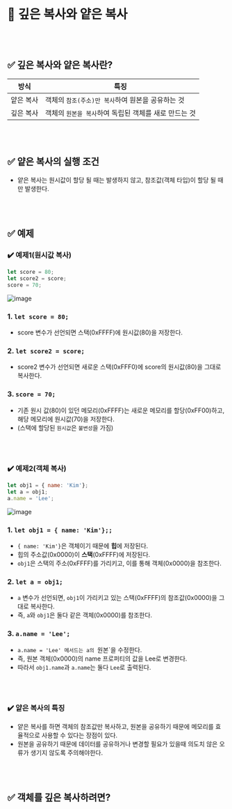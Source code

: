 # 📝 깊은 복사와 얕은 복사

<br></br>
## ✅ 깊은 복사와 얕은 복사란?

|방식|특징|
|---|---|
|얕은 복사|객체의 `참조(주소)만 복사`하여 원본을 공유하는 것|
|깊은 복사|객체의 `원본을 복사`하여 독립된 객체를 새로 만드는 것|

<br></br>

## ✅ 얕은 복사의 실행 조건
- 얕은 복사는 원시값이 할당 될 때는 발생하지 않고, 참조값(객체 타입)이 할당 될 때만 발생한다.


<br></br>
## ✅ 예제
### ✔️ 예제1(원시값 복사)
```javascript
let score = 80;
let score2 = score;
score = 70;
```
![image](https://github.com/user-attachments/assets/2c03ed93-b888-411c-9d45-66454f976f1a)


### 1. `let score = 80;`
- score 변수가 선언되면 스택(0xFFFF)에 원시값(80)을 저장한다.
### 2. `let score2 = score;`
- score2 변수가 선언되면 새로운 스택(0xFFF0)에 score의 원시값(80)을 그대로 복사한다.
### 3. `score = 70;`
- 기존 원시 값(80)이 있던 메모리(0xFFFF)는 새로운 메모리를 할당(0xFF00)하고, 해당 메모리에 원시값(70)을 저장한다.
- (스택에 할당된 `원시값`은 `불변성`을 가짐)

<br></br>
### ✔️ 예제2(객체 복사)
```javascript
let obj1 = { name: 'Kim'};
let a = obj1;
a.name = 'Lee';
```
![image](https://github.com/user-attachments/assets/3cc8d688-7a6d-49b5-a4e8-75117a6523ef)

### 1. `let obj1 = { name: 'Kim'};;`
- `{ name: 'Kim'}`은 객체이기 때문에 **힙**에 저장된다.
- 힙의 주소값(0x0000)이 **스택**(0xFFFF)에 저장된다.
- `obj1`은 스택의 주소(0xFFFF)를 가리키고, 이를 통해 객체(0x0000)을 참조한다.
### 2. `let a = obj1;`
- `a` 변수가 선언되면, `obj1`이 가리키고 있는 스택(0xFFFF)의 참조값(0x0000)을 그대로 복사한다.
- 즉, `a`와 `obj1`은 둘다 같은 객체(0x0000)를 참조한다.
### 3. `a.name = 'Lee';`
- `a.name = 'Lee' 메서드는 a의 `원본`을 수정한다.
- 즉, 원본 객체(0x0000)의 name 프로퍼티의 값을 Lee로 변경한다.
- 따라서 `obj1.name`과 `a.name`는 둘다 `Lee`로 출력된다.

<br></br>


### ✔️ 얕은 복사의 특징
- 얕은 복사를 하면 객체의 참조값만 복사하고, 원본을 공유하기 때문에 메모리를 효율적으로 사용할 수 있다는 장점이 있다.
- 원본을 공유하기 때문에 데이터를 공유하거나 변경할 필요가 있을때 의도치 않은 오류가 생기지 않도록 주의해야한다.

<br></br>
## ✅ 객체를 깊은 복사하려면?
